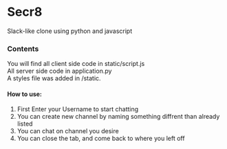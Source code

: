 # Secr8

Slack-like clone using python and javascript

### Contents
You will find all client side code in static/script.js \
All server side code in application.py \
A styles file was added in /static.

#### How to use: 

1. First Enter your Username to start chatting
2. You can create new channel by naming something diffrent than already listed
3. You can chat on channel you desire
4. You can close the tab, and come back to where you left off



